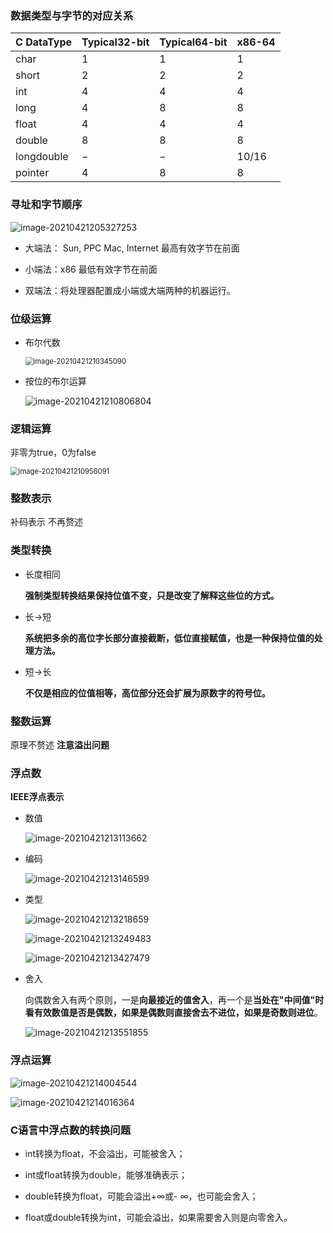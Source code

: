 ### 数据类型与字节的对应关系

| C DataType | Typical32-bit | Typical64-bit | x86-64 |
| ---------- | ------------- | ------------- | ------ |
| char       | 1             | 1             | 1      |
| short      | 2             | 2             | 2      |
| int        | 4             | 4             | 4      |
| long       | 4             | 8             | 8      |
| float      | 4             | 4             | 4      |
| double     | 8             | 8             | 8      |
| longdouble | −             | −             | 10/16  |
| pointer    | 4             | 8             | 8      |

### 寻址和字节顺序

![image-20210421205327253](picture/image-20210421205327253.png)

* 大端法： Sun, PPC Mac, Internet 最高有效字节在前面

* 小端法：x86 最低有效字节在前面

* 双端法：将处理器配置成小端或大端两种的机器运行。

### 位级运算

* 布尔代数

  <img src="picture/image-20210421210345090.png" alt="image-20210421210345090" style="zoom:80%;" />

* 按位的布尔运算

  ![image-20210421210806804](picture/image-20210421210806804.png)

### 逻辑运算

非零为true，0为false

<img src="picture/image-20210421210956091.png" alt="image-20210421210956091" style="zoom:80%;" />

### 整数表示

补码表示 不再赘述

### 类型转换

* 长度相同

  **强制类型转换结果保持位值不变，只是改变了解释这些位的方式。**

* 长->短

  **系统把多余的高位字长部分直接截断，低位直接赋值，也是一种保持位值的处理方法。**

* 短->长

  **不仅是相应的位值相等，高位部分还会扩展为原数字的符号位。**

### 整数运算

原理不赘述 **注意溢出问题**

### 浮点数

**IEEE浮点表示**

* 数值

  ![image-20210421213113662](picture/image-20210421213113662.png)

* 编码

  ![image-20210421213146599](picture/image-20210421213146599.png)

* 类型

  ![image-20210421213218659](picture/image-20210421213218659.png)

  ![image-20210421213249483](picture/image-20210421213249483.png)

  ![image-20210421213427479](picture/image-20210421213427479.png)

* 舍入

  向偶数舍入有两个原则，一是**向最接近的值舍入**，再一个是**当处在"中间值"时看有效数值是否是偶数，如果是偶数则直接舍去不进位，如果是奇数则进位**。
  
  ![image-20210421213551855](picture/image-20210421213551855.png)

### 浮点运算

![image-20210421214004544](picture/image-20210421214004544.png)

![image-20210421214016364](picture/image-20210421214016364.png)

### C语言中浮点数的转换问题

* int转换为float，不会溢出，可能被舍入；

* int或float转换为double，能够准确表示；

* double转换为float，可能会溢出+∞或- ∞，也可能会舍入；

* float或double转换为int，可能会溢出，如果需要舍入则是向零舍入。